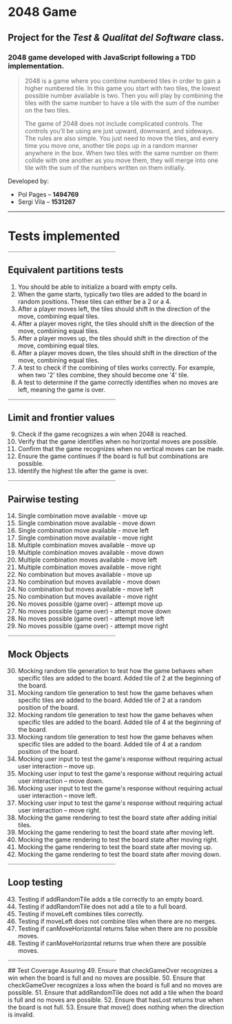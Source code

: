 # 2048 Game
## Project for the _Test & Qualitat del Software_ class.
### 2048 game developed with JavaScript following a TDD implementation.

>2048 is a game where you combine numbered tiles in order to gain a higher numbered tile. In this game you start with two tiles, the lowest possible number available is two. Then you will play by combining the tiles with the same number to have a tile with the sum of the number on the two tiles.
>
>The game of 2048 does not include complicated controls. The controls you’ll be using are just upward, downward, and sideways. The rules are also simple. You just need to move the tiles, and every time you move one, another tile pops up in a random manner anywhere in the box. When two tiles with the same number on them collide with one another as you move them, they will merge into one tile with the sum of the numbers written on them initially.

Developed by:
- Pol Pages   – **1494769**
- Sergi Vila  – **1531267**

<hr />

# Tests implemented

<div style="width:250px;height:1px;background-color:gray;"></div>

## Equivalent partitions tests
1. You should be able to initialize a board with empty cells.
2. When the game starts, typically two tiles are added to the board in random positions. These tiles can either be a 2 or a 4.
3. After a player moves left, the tiles should shift in the direction of the move, combining equal tiles.
4. After a player moves right, the tiles should shift in the direction of the move, combining equal tiles.
5. After a player moves up, the tiles should shift in the direction of the move, combining equal tiles.
6. After a player moves down, the tiles should shift in the direction of the move, combining equal tiles.
7. A test to check if the combining of tiles works correctly. For example, when two '2' tiles combine, they should become one '4' tile.
8. A test to determine if the game correctly identifies when no moves are left, meaning the game is over.

<div style="width:250px;height:1px;background-color:gray;"></div>

## Limit and frontier values
9. Check if the game recognizes a win when 2048 is reached.
10. Verify that the game identifies when no horizontal moves are possible.
11. Confirm that the game recognizes when no vertical moves can be made.
12. Ensure the game continues if the board is full but combinations are possible.
13. Identify the highest tile after the game is over.

<div style="width:250px;height:1px;background-color:gray;"></div>

## Pairwise testing
14. Single combination move available - move up
15. Single combination move available - move down
16. Single combination move available - move left
17. Single combination move available - move right
18. Multiple combination moves available - move up
19. Multiple combination moves available - move down
20. Multiple combination moves available - move left
21. Multiple combination moves available - move right
22. No combination but moves available - move up
23. No combination but moves available - move down
24. No combination but moves available - move left
25. No combination but moves available - move right
26. No moves possible (game over) - attempt move up
27. No moves possible (game over) - attempt move down
28. No moves possible (game over) - attempt move left
29. No moves possible (game over) - attempt move right

<div style="width:250px;height:1px;background-color:gray;"></div>

## Mock Objects
30. Mocking random tile generation to test how the game behaves when specific tiles are added to the board. Added tile of 2 at the beginning of the board.
31. Mocking random tile generation to test how the game behaves when specific tiles are added to the board. Added tile of 2 at a random position of the board.
32. Mocking random tile generation to test how the game behaves when specific tiles are added to the board. Added tile of 4 at the beginning of the board.
33. Mocking random tile generation to test how the game behaves when specific tiles are added to the board. Added tile of 4 at a random position of the board.
34. Mocking user input to test the game's response without requiring actual user interaction – move up.
35. Mocking user input to test the game's response without requiring actual user interaction – move down.
36. Mocking user input to test the game's response without requiring actual user interaction – move left.
37. Mocking user input to test the game's response without requiring actual user interaction – move right.
38. Mocking the game rendering to test the board state after adding initial tiles.
39. Mocking the game rendering to test the board state after moving left.
40. Mocking the game rendering to test the board state after moving right.
41. Mocking the game rendering to test the board state after moving up.
42. Mocking the game rendering to test the board state after moving down.

<div style="width:250px;height:1px;background-color:gray;"></div>

## Loop testing
43. Testing if addRandomTile adds a tile correctly to an empty board.
44. Testing if addRandomTile does not add a tile to a full board.
45. Testing if moveLeft combines tiles correctly.
46. Testing if moveLeft does not combine tiles when there are no merges.
47. Testing if canMoveHorizontal returns false when there are no possible moves.
48. Testing if canMoveHorizontal returns true when there are possible moves.

<div style="width:250px;height:1px;background-color:gray;"></div>

## Test Coverage Assuring
49. Ensure that checkGameOver recognizes a win when the board is full and no moves are possible.
50. Ensure that checkGameOver recognizes a loss when the board is full and no moves are possible.
51. Ensure that addRandomTile does not add a tile when the board is full and no moves are possible.
52. Ensure that hasLost returns true when the board is not full.
53. Ensure that move() does nothing when the direction is invalid.
